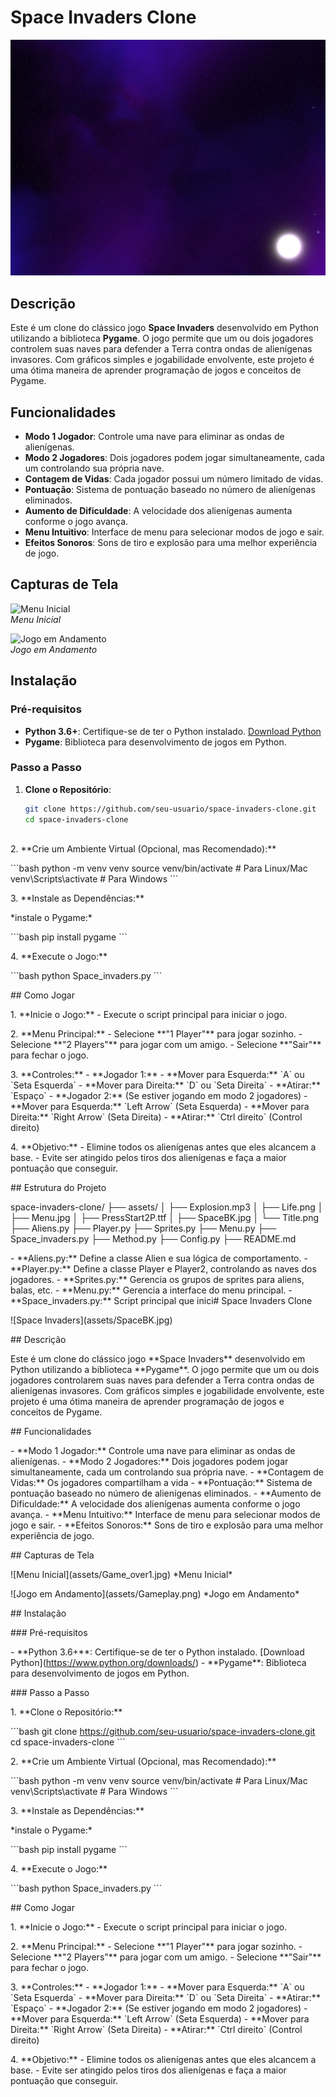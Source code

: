 # Space Invaders Clone

![Space Invaders](assets/SpaceBK.jpg)

## Descrição

Este é um clone do clássico jogo **Space Invaders** desenvolvido em Python utilizando a biblioteca **Pygame**. O jogo permite que um ou dois jogadores controlem suas naves para defender a Terra contra ondas de alienígenas invasores. Com gráficos simples e jogabilidade envolvente, este projeto é uma ótima maneira de aprender programação de jogos e conceitos de Pygame.

## Funcionalidades

- **Modo 1 Jogador**: Controle uma nave para eliminar as ondas de alienígenas.
- **Modo 2 Jogadores**: Dois jogadores podem jogar simultaneamente, cada um controlando sua própria nave.
- **Contagem de Vidas**: Cada jogador possui um número limitado de vidas.
- **Pontuação**: Sistema de pontuação baseado no número de alienígenas eliminados.
- **Aumento de Dificuldade**: A velocidade dos alienígenas aumenta conforme o jogo avança.
- **Menu Intuitivo**: Interface de menu para selecionar modos de jogo e sair.
- **Efeitos Sonoros**: Sons de tiro e explosão para uma melhor experiência de jogo.

## Capturas de Tela

![Menu Inicial](assets/Game_over1.jpg)  
*Menu Inicial*

![Jogo em Andamento](assets/Gameplay.png)  
*Jogo em Andamento*

## Instalação

### Pré-requisitos

- **Python 3.6+**: Certifique-se de ter o Python instalado. [Download Python](https://www.python.org/downloads/)
- **Pygame**: Biblioteca para desenvolvimento de jogos em Python.

### Passo a Passo

1. **Clone o Repositório**:

   ```bash
   git clone https://github.com/seu-usuario/space-invaders-clone.git
   cd space-invaders-clone



2\. \*\*Crie um Ambiente Virtual (Opcional, mas Recomendado):\*\*

\`\`\`bash python -m venv venv source venv/bin/activate \# Para
Linux/Mac venv\\Scripts\\activate \# Para Windows \`\`\`

3\. \*\*Instale as Dependências:\*\*

\*instale o Pygame:\*

\`\`\`bash pip install pygame \`\`\`

4\. \*\*Execute o Jogo:\*\*

\`\`\`bash python Space_invaders.py \`\`\`

\## Como Jogar

1\. \*\*Inicie o Jogo:\*\*  - Execute o script principal para iniciar o
jogo.

2\. \*\*Menu Principal:\*\*  - Selecione \*\*\"1 Player\"\*\* para jogar
sozinho.  - Selecione \*\*\"2 Players\"\*\* para jogar com um amigo.  -
Selecione \*\*\"Sair\"\*\* para fechar o jogo.

3\. \*\*Controles:\*\*  - \*\*Jogador 1:\*\*  - \*\*Mover para
Esquerda:\*\* \`A\` ou \`Seta Esquerda\`  - \*\*Mover para Direita:\*\*
\`D\` ou \`Seta Direita\`  - \*\*Atirar:\*\* \`Espaço\`  - \*\*Jogador
2:\*\* (Se estiver jogando em modo 2 jogadores)  - \*\*Mover para
Esquerda:\*\* \`Left Arrow\` (Seta Esquerda)  - \*\*Mover para
Direita:\*\* \`Right Arrow\` (Seta Direita)  - \*\*Atirar:\*\* \`Ctrl
direito\` (Control direito)

4\. \*\*Objetivo:\*\*  - Elimine todos os alienígenas antes que eles
alcancem a base.  - Evite ser atingido pelos tiros dos alienígenas e
faça a maior pontuação que conseguir.

\## Estrutura do Projeto

space-invaders-clone/
├── assets/
│   ├── Explosion.mp3
│   ├── Life.png
│   ├── Menu.jpg
│   ├── PressStart2P.ttf
│   ├── SpaceBK.jpg
│   └── Title.png
├── Aliens.py
├── Player.py
├── Sprites.py
├── Menu.py
├── Space_invaders.py
├── Method.py
├── Config.py
├── README.md



\- \*\*Aliens.py:\*\* Define a classe Alien e sua lógica de
comportamento. - \*\*Player.py:\*\* Define a classe Player e Player2,
controlando as naves dos jogadores. - \*\*Sprites.py:\*\* Gerencia os
grupos de sprites para aliens, balas, etc. - \*\*Menu.py:\*\* Gerencia a
interface do menu principal. - \*\*Space_invaders.py:\*\* Script
principal que inici\# Space Invaders Clone

!\[Space Invaders\](assets/SpaceBK.jpg)

\## Descrição

Este é um clone do clássico jogo \*\*Space Invaders\*\* desenvolvido em
Python utilizando a biblioteca \*\*Pygame\*\*. O jogo permite que um ou
dois jogadores controlarem suas naves para defender a Terra contra ondas
de alienígenas invasores. Com gráficos simples e jogabilidade
envolvente, este projeto é uma ótima maneira de aprender programação de
jogos e conceitos de Pygame.

\## Funcionalidades

\- \*\*Modo 1 Jogador:\*\* Controle uma nave para eliminar as ondas de
alienígenas. - \*\*Modo 2 Jogadores:\*\* Dois jogadores podem jogar
simultaneamente, cada um controlando sua própria nave. - \*\*Contagem de
Vidas:\*\* Os jogadores compartilham a vida -
\*\*Pontuação:\*\* Sistema de pontuação baseado no número de alienígenas
eliminados. - \*\*Aumento de Dificuldade:\*\* A velocidade dos
alienígenas aumenta conforme o jogo avança. - \*\*Menu Intuitivo:\*\*
Interface de menu para selecionar modos de jogo e sair. - \*\*Efeitos
Sonoros:\*\* Sons de tiro e explosão para uma melhor experiência de
jogo.

\## Capturas de Tela

!\[Menu Inicial\](assets/Game_over1.jpg) \*Menu Inicial\*

!\[Jogo em Andamento\](assets/Gameplay.png) \*Jogo em Andamento\*

\## Instalação

\### Pré-requisitos

\- \*\*Python 3.6+\*\*: Certifique-se de ter o Python instalado.
\[Download Python\](https://www.python.org/downloads/) - \*\*Pygame\*\*:
Biblioteca para desenvolvimento de jogos em Python.

\### Passo a Passo

1\. \*\*Clone o Repositório:\*\*

\`\`\`bash git clone
https://github.com/seu-usuario/space-invaders-clone.git cd
space-invaders-clone \`\`\`

2\. \*\*Crie um Ambiente Virtual (Opcional, mas Recomendado):\*\*

\`\`\`bash python -m venv venv source venv/bin/activate \# Para
Linux/Mac venv\\Scripts\\activate \# Para Windows \`\`\`

3\. \*\*Instale as Dependências:\*\*

\*instale o Pygame:\*

\`\`\`bash pip install pygame \`\`\`

4\. \*\*Execute o Jogo:\*\*

\`\`\`bash python Space_invaders.py \`\`\`

\## Como Jogar

1\. \*\*Inicie o Jogo:\*\*  - Execute o script principal para iniciar o
jogo.

2\. \*\*Menu Principal:\*\*  - Selecione \*\*\"1 Player\"\*\* para jogar
sozinho.  - Selecione \*\*\"2 Players\"\*\* para jogar com um amigo.  -
Selecione \*\*\"Sair\"\*\* para fechar o jogo.

3\. \*\*Controles:\*\*  - \*\*Jogador 1:\*\*  - \*\*Mover para
Esquerda:\*\* \`A\` ou \`Seta Esquerda\`  - \*\*Mover para Direita:\*\*
\`D\` ou \`Seta Direita\`  - \*\*Atirar:\*\* \`Espaço\`  - \*\*Jogador
2:\*\* (Se estiver jogando em modo 2 jogadores)  - \*\*Mover para
Esquerda:\*\* \`Left Arrow\` (Seta Esquerda)  - \*\*Mover para
Direita:\*\* \`Right Arrow\` (Seta Direita)  - \*\*Atirar:\*\* \`Ctrl
direito\` (Control direito)

4\. \*\*Objetivo:\*\*  - Elimine todos os alienígenas antes que eles
alcancem a base.  - Evite ser atingido pelos tiros dos alienígenas e
faça a maior pontuação que conseguir.
